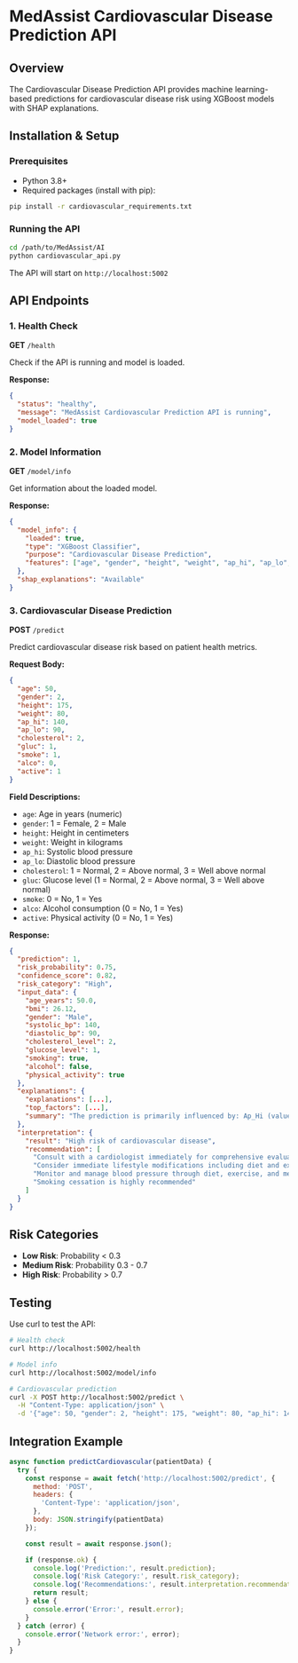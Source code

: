 # MedAssist Cardiovascular Disease Prediction API

## Overview
The Cardiovascular Disease Prediction API provides machine learning-based predictions for cardiovascular disease risk using XGBoost models with SHAP explanations.

## Installation & Setup

### Prerequisites
- Python 3.8+
- Required packages (install with pip):

```bash
pip install -r cardiovascular_requirements.txt
```

### Running the API
```bash
cd /path/to/MedAssist/AI
python cardiovascular_api.py
```

The API will start on `http://localhost:5002`

## API Endpoints

### 1. Health Check
**GET** `/health`

Check if the API is running and model is loaded.

**Response:**
```json
{
  "status": "healthy",
  "message": "MedAssist Cardiovascular Prediction API is running",
  "model_loaded": true
}
```

### 2. Model Information
**GET** `/model/info`

Get information about the loaded model.

**Response:**
```json
{
  "model_info": {
    "loaded": true,
    "type": "XGBoost Classifier",
    "purpose": "Cardiovascular Disease Prediction",
    "features": ["age", "gender", "height", "weight", "ap_hi", "ap_lo", "cholesterol", "gluc", "smoke", "alco", "active"]
  },
  "shap_explanations": "Available"
}
```

### 3. Cardiovascular Disease Prediction
**POST** `/predict`

Predict cardiovascular disease risk based on patient health metrics.

**Request Body:**
```json
{
  "age": 50,
  "gender": 2,
  "height": 175,
  "weight": 80,
  "ap_hi": 140,
  "ap_lo": 90,
  "cholesterol": 2,
  "gluc": 1,
  "smoke": 1,
  "alco": 0,
  "active": 1
}
```

**Field Descriptions:**
- `age`: Age in years (numeric)
- `gender`: 1 = Female, 2 = Male
- `height`: Height in centimeters
- `weight`: Weight in kilograms
- `ap_hi`: Systolic blood pressure
- `ap_lo`: Diastolic blood pressure
- `cholesterol`: 1 = Normal, 2 = Above normal, 3 = Well above normal
- `gluc`: Glucose level (1 = Normal, 2 = Above normal, 3 = Well above normal)
- `smoke`: 0 = No, 1 = Yes
- `alco`: Alcohol consumption (0 = No, 1 = Yes)
- `active`: Physical activity (0 = No, 1 = Yes)

**Response:**
```json
{
  "prediction": 1,
  "risk_probability": 0.75,
  "confidence_score": 0.82,
  "risk_category": "High",
  "input_data": {
    "age_years": 50.0,
    "bmi": 26.12,
    "gender": "Male",
    "systolic_bp": 140,
    "diastolic_bp": 90,
    "cholesterol_level": 2,
    "glucose_level": 1,
    "smoking": true,
    "alcohol": false,
    "physical_activity": true
  },
  "explanations": {
    "explanations": [...],
    "top_factors": [...],
    "summary": "The prediction is primarily influenced by: Ap_Hi (value: 140.00) increases the risk, Smoke (value: 1.00) increases the risk, Cholesterol (value: 2.00) increases the risk."
  },
  "interpretation": {
    "result": "High risk of cardiovascular disease",
    "recommendation": [
      "Consult with a cardiologist immediately for comprehensive evaluation",
      "Consider immediate lifestyle modifications including diet and exercise",
      "Monitor and manage blood pressure through diet, exercise, and medication if needed",
      "Smoking cessation is highly recommended"
    ]
  }
}
```

## Risk Categories

- **Low Risk**: Probability < 0.3
- **Medium Risk**: Probability 0.3 - 0.7
- **High Risk**: Probability > 0.7

## Testing

Use curl to test the API:

```bash
# Health check
curl http://localhost:5002/health

# Model info
curl http://localhost:5002/model/info

# Cardiovascular prediction
curl -X POST http://localhost:5002/predict \
  -H "Content-Type: application/json" \
  -d '{"age": 50, "gender": 2, "height": 175, "weight": 80, "ap_hi": 140, "ap_lo": 90, "cholesterol": 2, "gluc": 1, "smoke": 1, "alco": 0, "active": 1}'
```

## Integration Example

```javascript
async function predictCardiovascular(patientData) {
  try {
    const response = await fetch('http://localhost:5002/predict', {
      method: 'POST',
      headers: {
        'Content-Type': 'application/json',
      },
      body: JSON.stringify(patientData)
    });

    const result = await response.json();

    if (response.ok) {
      console.log('Prediction:', result.prediction);
      console.log('Risk Category:', result.risk_category);
      console.log('Recommendations:', result.interpretation.recommendation);
      return result;
    } else {
      console.error('Error:', result.error);
    }
  } catch (error) {
    console.error('Network error:', error);
  }
}
```